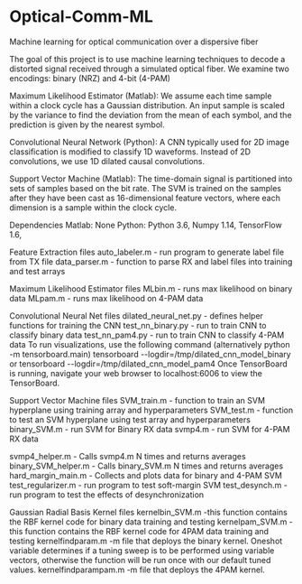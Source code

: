 # Optical-Comm-ML
Machine learning for optical communication over a dispersive fiber

The goal of this project is to use machine learning techniques to decode a distorted signal received through a simulated optical fiber.
We examine two encodings: binary (NRZ) and 4-bit (4-PAM)

Maximum Likelihood Estimator (Matlab):
We assume each time sample within a clock cycle has a Gaussian distribution. 
An input sample is scaled by the variance to find the deviation from the mean of each symbol, and the prediction is given by the nearest symbol.

Convolutional Neural Network (Python):
A CNN typically used for 2D image classification is modified to classify 1D waveforms.
Instead of 2D convolutions, we use 1D dilated causal convolutions.

Support Vector Machine (Matlab): 
The time-domain signal is partitioned into sets of samples based on the bit rate.
The SVM is trained on the samples after they have been cast as 16-dimensional feature vectors, where each dimension is a sample within the clock cycle.

Dependencies
    Matlab: None
    Python: Python 3.6, Numpy 1.14, TensorFlow 1.6, 

Feature Extraction files
auto_labeler.m - run program to generate label file from TX file
data_parser.m - function to parse RX and label files into training and test arrays

Maximum Likelihood Estimator files
MLbin.m - runs max likelihood on binary data
MLpam.m - runs max likelihood on 4-PAM data

Convolutional Neural Net files
dilated_neural_net.py - defines helper functions for training the CNN
test_nn_binary.py - run to train CNN to classify binary data
test_nn_pam4.py - run to train CNN to classify 4-PAM data
    To run visualizations, use the following command (alternatively python -m tensorboard.main)
        tensorboard --logdir=/tmp/dilated_cnn_model_binary
    or
        tensorboard --logdir=/tmp/dilated_cnn_model_pam4
    Once TensorBoard is running, navigate your web browser to localhost:6006 to view the TensorBoard.


Support Vector Machine files
SVM_train.m - function to train an SVM hyperplane using training array and hyperparameters
SVM_test.m - function to test an SVM hyperplane using test array and hyperparameters
binary_SVM.m - run SVM for Binary RX data
svmp4.m - run SVM for 4-PAM RX data

svmp4_helper.m - Calls svmp4.m N times and returns averages
binary_SVM_helper.m - Calls binary_SVM.m N times and returns averages
hard_margin_main.m - Collects and plots data for binary and 4-PAM SVM
test_regularizer.m - run program to test soft-margin SVM
test_desynch.m - run program to test the effects of desynchronization

Gaussian Radial Basis Kernel files
kernelbin_SVM.m -this function contains the RBF kernel code for binary data training and testing
kernelpam_SVM.m -this function contains the RBF kernel code for 4PAM data training and testing
kernelfindparam.m -m file that deploys the binary kernel. Oneshot variable determines if a tuning sweep is to be performed using variable vectors, otherwise the function will be run once with our default tuned values.
kernelfindparampam.m  -m file that deploys the 4PAM kernel.


